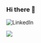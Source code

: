 ### Hi there 👋

<!--
**Apoolf/Apoolf** is a ✨ _special_ ✨ repository because its `README.md` (this file) appears on your GitHub profile.

Here are some ideas to get you started:

- 🔭 I’m currently working on ...
- 🌱 I’m currently learning ...
- 👯 I’m looking to collaborate on ...
- 🤔 I’m looking for help with ...
- 💬 Ask me about ...
- 📫 How to reach me: ...
- 😄 Pronouns: ...
- ⚡ Fun fact: ...
-->

<object>![LinkedIn](https://img.shields.io/badge/linkedin-%230077B5.svg?style=for-the-badge&logo=linkedin&logoColor=white?link=http://left&link=https://www.linkedin.com/in/apoolf)</object>

<a href="https://www.linkedin.com/in/apoolf"><img src="https://img.shields.io/badge/<handle>-%231DA1F2.svg?style=for-the-badge&logo=Twitter&logoColor=white"></a>
